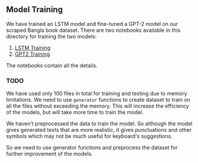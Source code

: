## Model Training

We have trained an LSTM model and fine-tuned a GPT-2 model on our scraped Bangla book dataset.
There are two notebooks available in this directory for training the two models:
1. [LSTM Training](./LSTM%20Training.ipynb)
2. [GPT2 Training](./GPT-2%20Training.ipynb)

The notebooks contain all the details.

### TODO

We have used only 100 files in total for training and testing due to memory limitations.
We need to use `generator` functions to create dataset to train on all the files without exceeding the memory.
This will increase the efficiency of the models, but will take more time to train the model.

We haven't preprocessed the data to train the model. So although the model gives generated texts that are more realistic,
it gives punctuations and other symbols which may not be much useful for keyboard's suggestions.

So we need to use generator functions and preprocess the dataset for further improvement of the models.
